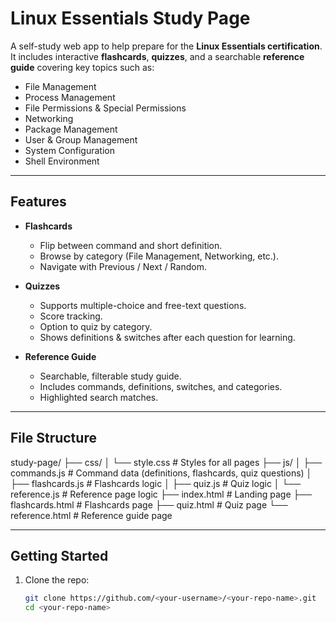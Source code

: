 # Linux Essentials Study Page

A self-study web app to help prepare for the **Linux Essentials certification**.  
It includes interactive **flashcards**, **quizzes**, and a searchable **reference guide** covering key topics such as:

- File Management  
- Process Management  
- File Permissions & Special Permissions  
- Networking  
- Package Management  
- User & Group Management  
- System Configuration  
- Shell Environment  

---

## Features

- **Flashcards**  
  - Flip between command and short definition.  
  - Browse by category (File Management, Networking, etc.).  
  - Navigate with Previous / Next / Random.  

- **Quizzes**  
  - Supports multiple-choice and free-text questions.  
  - Score tracking.  
  - Option to quiz by category.  
  - Shows definitions & switches after each question for learning.  

- **Reference Guide**  
  - Searchable, filterable study guide.  
  - Includes commands, definitions, switches, and categories.  
  - Highlighted search matches.  

---

## File Structure

study-page/
├── css/
│ └── style.css # Styles for all pages
├── js/
│ ├── commands.js # Command data (definitions, flashcards, quiz questions)
│ ├── flashcards.js # Flashcards logic
│ ├── quiz.js # Quiz logic
│ └── reference.js # Reference page logic
├── index.html # Landing page
├── flashcards.html # Flashcards page
├── quiz.html # Quiz page
└── reference.html # Reference guide page



---

## Getting Started

1. Clone the repo:
   ```bash
   git clone https://github.com/<your-username>/<your-repo-name>.git
   cd <your-repo-name>

